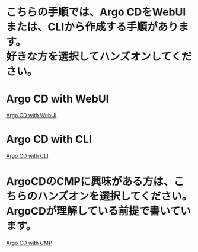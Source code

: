 # こちらの手順では、Argo CDをWebUIまたは、CLIから作成する手順があります。<br>好きな方を選択してハンズオンしてください。


# Argo CD with WebUI

[Argo CD with WebUI](./README_webui.md)

# Argo CD with CLI

[Argo CD with CLI](./README_cli.md)

# ArgoCDのCMPに興味がある方は、こちらのハンズオンを選択してください。<br>ArgoCDが理解している前提で書いています。

[Argo CD with CMP](./README_cmp.md)